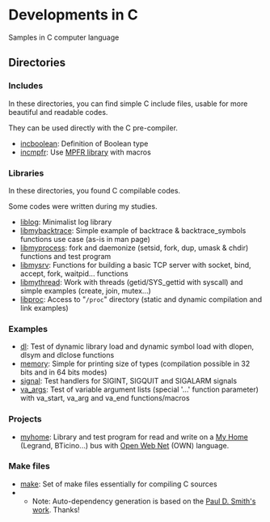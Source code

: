 # Developments in C
Samples in C computer language

## Directories

### Includes
In these directories, you can find simple C include files, usable for more beautiful and readable codes.

They can be used directly with the C pre-compiler.

* [incboolean](incboolean): Definition of Boolean type
* [incmpfr](incmpfr): Use [MPFR library](https://www.mpfr.org/) with macros

### Libraries
In these directories, you found C compilable codes.

Some codes were written during my studies.

* [liblog](liblog): Minimalist log library
* [libmybacktrace](libmybacktrace): Simple example of backtrace & backtrace_symbols functions use case (as-is in man page)
* [libmyprocess](libmyprocess): fork and daemonize (setsid, fork, dup, umask & chdir) functions and test program
* [libmysrv](libmysrv): Functions for building a basic TCP server with socket, bind, accept, fork, waitpid... functions
* [libmythread](libmythread): Work with threads (getid/SYS_gettid with syscall) and simple examples (create, join, mutex...)
* [libproc](libproc): Access to "`/proc`" directory (static and dynamic compilation and link examples)

### Examples

* [dl](dl): Test of dynamic library load and dynamic symbol load with dlopen, dlsym and dlclose functions
* [memory](memory): Simple for printing size of types (compilation possible in 32 bits and in 64 bits modes)
* [signal](signal): Test handlers for SIGINT, SIGQUIT and SIGALARM signals
* [va_args](va_args): Test of variable argument lists (special '...' function parameter) with va_start, va_arg and va_end functions/macros

### Projects
* [myhome](myhome): Library and test program for read and write on a [My Home](http://www.homesystems-legrandgroup.com/) (Legrand, BTicino...) bus with [Open Web Net](https://www.myopen-legrandgroup.com/) (OWN) language.

### Make files
* [make](make): Set of make files essentially for compiling C sources
* * Note: Auto-dependency generation is based on the [Paul D. Smith's work](http://make.mad-scientist.net/papers/advanced-auto-dependency-generation/). Thanks!
